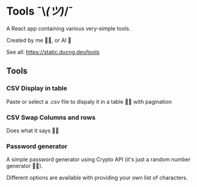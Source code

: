 # Tools ¯\\_(ツ)_/¯

A React app containing various very-simple tools.

Created by me 👨‍💻, or AI 🤖

See all: https://static.ducng.dev/tools

## Tools
### CSV Display in table

Paste or select a .csv file to dispaly it in a table 🤷‍♂️ with pagination

### CSV Swap Columns and rows

Does what it says 🤷‍♂️

### Password generator

A simple password generator using Crypto API (it's just a random number generator 🤷‍♂️).

Different options are available with providing your own list of characters.
